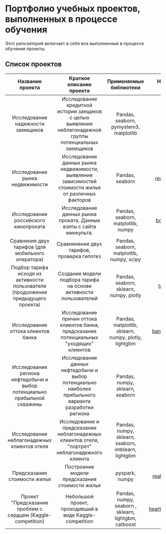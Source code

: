 # Портфолио учебных проектов, выполненных в процессе обучения

Этот репозиторий включает в себя все выполненные в процессе обучения проекты.

## Список проектов

| Название проекта      |Краткое описание проекта|Применяемые библиотеки      | Название папки в репозитории|
|:---------------------:|:----------------------:|:---------------------------:|:---------------------------:|
| Исследование надежности заемщиков | Исследование кредитной истории заещиков с целью выявления неблагонадежной группы потенциальных заемщиков| Pandas, seaborn, pymystem3, matplotlib | [banks_project](https://github.com/Yakartem/portfolio/tree/main/banks_project)      |
| Исследование рынка недвижимости | Исследование данных рынка недвижимости, выявление зависимостей стоимости жилья от различных факторов| Pandas, seaborn | [real_estate_research](https://github.com/Yakartem/portfolio/tree/main/real_estate_research)      |
| Исследование российского кинопроката | Исследование данных рынка проката. Данные взяты с сайта минкульта.| Pandas, seaborn, matplotlib, numpy | [box_office_research](https://github.com/Yakartem/portfolio/tree/main/box_office_research)      |
| Сравнение двух тарифов (для мобильного оператора) | Сравненение двух тарифов, проверка гипотез| Pandas, seaborn, matplotlib, numpy, scipy | [tariffs_compair](https://github.com/Yakartem/portfolio/tree/main/tariffs_compair)      |
| Подбор тарифа исходя из активности пользователя (продолжение предыдущего проекта) | Создание модели подбора тарифа на основе активности пользователей| Pandas, seaborn, sklearn, numpy, plotly | [tariffs_predictions](https://github.com/Yakartem/portfolio/tree/main/tariffs_predictions)      |
| Исследование оттока клиентов банка | Исследование причин оттока клиентов банка, предсказание потенциальных "уходящих" клиентов | Pandas, matplotlib, sklearn, numpy, plotly, lightgbm | [banks_clients_research](https://github.com/Yakartem/portfolio/tree/main/banks_clients_research)      |
| Исследования региона нефтедобычи и выбор потенциально прибыльной скважины | Исследование данных нефтедобычи и выбор потенциально наиболее прибыльного варианта разработки региона | Pandas, numpy, sklearn, seaborn | [geo_project](https://github.com/Yakartem/portfolio/tree/main/geo_project)      |
| Исследование неблагонадежных клиентов отеля | Исследование и предсказание неблагонадежных клиентов отеля, "портрет" неблагонадежного клиента | Pandas, numpy, sklearn, seaborn, imblearn, lightgbm | [hotels](https://github.com/Yakartem/portfolio/tree/main/hotels)      |
| Предсказание стоимости жилья | Построение модели предсказания стоимости жилья | pyspark, numpy | [real_estate_predictions](https://github.com/Yakartem/portfolio/tree/main/real_estate_predictions)      |
| Проект "Предсказание проблем с сердцем (Kaggle-competition) | Небольшой проект, проходивший в виде Kaggle-competition | Pandas, numpy, seaborn , sklearn, lightgbm, catboost| [heart_diseases_prediction](https://github.com/Yakartem/portfolio/tree/main/heart_diseases_prediction)|